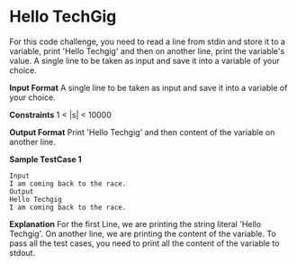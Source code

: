 # Hello TechGig
For this code challenge, you need to read a line from stdin and store it to a variable, print 'Hello Techgig' and then on another line, print the variable's value.
A single line to be taken as input and save it into a variable of your choice.

**Input Format**
A single line to be taken as input and save it into a variable of your choice. 

**Constraints**
1 <  |s| < 10000

**Output Format**
Print 'Hello Techgig' and then content of the variable on another line. 

**Sample TestCase 1**
```
Input
I am coming back to the race.
Output
Hello Techgig
I am coming back to the race.
```

**Explanation**
For the first Line, we are printing the string literal 'Hello Techgig'. On another line, we are printing the content of the variable. To pass all the test cases, you need to print all the content of the variable to stdout.